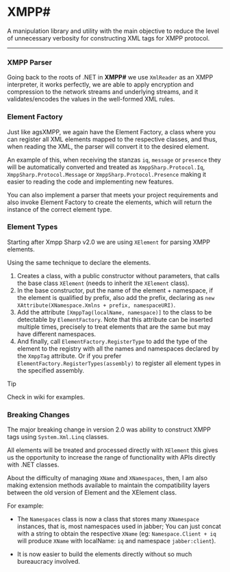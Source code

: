 # XMPP#

A manipulation library and utility with the main objective to reduce the level of unnecessary verbosity for constructing XML tags for XMPP protocol.

<hr/>

### XMPP Parser

Going back to the roots of .NET in **XMPP#** we use `XmlReader` as an XMPP interpreter, it works perfectly, we are able to apply encryption and compression to the network streams and underlying streams, and it validates/encodes the values in the well-formed XML rules.

### Element Factory

Just like agsXMPP, we again have the Element Factory, a class where you can register all XML elements mapped to the respective classes, and thus, when reading the XML, the parser will convert it to the desired element.

An example of this, when receiving the stanzas `iq`, `message` or `presence` they will be automatically converted and treated as `XmppSharp.Protocol.Iq`, `XmppSharp.Protocol.Message` or `XmppSharp.Protocol.Presence` making it easier to reading the code and implementing new features.

You can also implement a parser that meets your project requirements and also invoke Element Factory to create the elements, which will return the instance of the correct element type.

### Element Types

Starting after Xmpp Sharp v2.0 we are using `XElement` for parsing XMPP elements.

Using the same technique to declare the elements.

1. Creates a class, with a public constructor without parameters, that calls the base class `XElement` (needs to inherit the `XElement` class). 
1. In the base constructor, put the name of the element + namespace, if the element is qualified by prefix, also add the prefix, declaring as `new XAttribute(XNamespace.Xmlns + prefix, namespaceURI)`.
1. Add the attribute `[XmppTag(localName, namespace)]` to the class to be detectable by `ElementFactory`. Note that this attribute can be inserted multiple times, precisely to treat elements that are the same but may have different namespaces.
1. And finally, call `ElementFactory.RegisterType` to add the type of the element to the registry with all the names and namespaces declared by the `XmppTag` attribute. Or if you prefer `ElementFactory.RegisterTypes(assembly)` to register all element types in the specified assembly.

> [!TIP]
> Check in wiki for examples.

### Breaking Changes

The major breaking change in version 2.0 was ability to construct XMPP tags using `System.Xml.Linq` classes.

All elements will be treated and processed directly with `XElement` this gives us the opportunity to increase the range of functionality with APIs directly with .NET classes.

About the difficulty of managing `XName` and `XNamespaces`, then, I am also making extension methods available to maintain the compatibility layers between the old version of Element and the XElement class.

For example:
- The `Namespaces` class is now a class that stores many `XNamespace` instances, that is, most namespaces used in jabber; You can just concat with a string to obtain the respective `XName` (eg: `Namespace.Client + iq` will produce `XName` with localName: `iq` and namespace `jabber:client`).

- It is now easier to build the elements directly without so much bureaucracy involved.